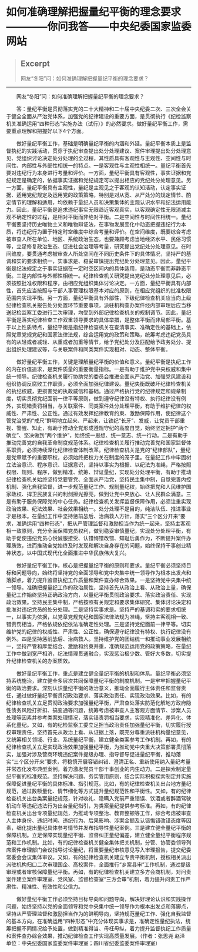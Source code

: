 
# 如何准确理解把握量纪平衡的理念要求————你问我答——中央纪委国家监委网站

> ## Excerpt
> 网友“冬阳”问：如何准确理解把握量纪平衡的理念要求？

---
　　网友“冬阳”问：如何准确理解把握量纪平衡的理念要求？

　　答：量纪平衡是贯彻落实党的二十大精神和二十届中央纪委二次、三次全会关于健全全面从严治党体系，加强党的纪律建设的重要方面，是贯彻执行《纪检监察机关准确运用“四种形态”实施办法（试行）》的必然要求。做好量纪平衡工作，需要重点理解和把握好以下4个方面。

　　做好量纪平衡工作，基础是明确量纪平衡的内涵和外延。量纪平衡本质上是监督执纪的实践活动，贯穿于执纪审查提出处分处理建议、案件审理提出处分处理意见、党组织讨论决定处分处理的全过程，其性质具有客观性与主观性、空间性与时间性、内部性与外部性相统一的特点。一是客观性与主观性相统一。量纪平衡首先要对违纪行为本身进行考量和评价。一方面，量纪平衡具有客观性，事实证据和党纪规定是确定的，依据事实证据和党纪规定可以提出相应的党纪处分处理意见。另一方面，量纪平衡具有主观性，量纪是主观见之于客观的认知活动，认定事实证据、适用党纪规定及运用党的政策策略，特别是对从宽、从严处分的规定情节、酌定情节的理解和适用，均依赖于量纪人员和决策集体的主观认识水平和纪法运用能力。因此，量纪平衡是追求违纪事实无限趋近客观真实，以客观确定性无限消减主观不确定性的过程，是相对平衡而非绝对平衡。二是空间性与时间性相统一。量纪平衡要坚持历史唯物主义和唯物辩证法，在事物发展变化中动态把握违纪行为本质，将违纪行为置于特定时空维度中综合考量和评价。在空间维度，既要综合考虑被审查人所在单位、地区、系统政治生态，也要兼顾考虑当地经济水平、民俗习惯等，立足修复政治生态、促进社会治理等考量，研究提出党纪处分处理意见。在时间维度，要贯通考虑被审查人所处空间在不同历史条件下的具体情况，坚持严的基调和实的要求相统一，实事求是、稳妥审慎提出党纪处分处理意见。因此，量纪平衡是纪法规定之于事实证据在一定时空区间内的具体适用，是动态平衡而非静态平衡。三是内部性与外部性相统一。纪律检查机关研究提出党纪处分处理意见后，必须按照批准权限和程序，由相应党组织集体讨论决定。一方面，量纪平衡具有内部性，首先应当按照与干部人事管理权限基本对应的原则，在相应党组织的批准权限范围内实现平衡。另一方面，量纪平衡具有外部性，下级纪律检查机关应当向上级纪律检查机关报告处分处置环节重要事项，派驻机构查办案件经内部审理后应当移送纪检监察工委进行二次审理，均受到外部纪律检查机关的规制调节。因此，量纪平衡是落实纪律检查工作双重领导要求的具体举措，是整体平衡而非局部平衡。基于以上性质特点，量纪平衡是指纪律检查机关在查清事实、准确定性的基础上，依照党章党规党纪和国家法律法规，综合运用党的政策和策略，统筹考虑违纪党员具有的从轻或者减轻、从重或者加重等情节，给予党纪处分及匹配给予政务处分、提出组织处理建议等，与关联案件和同类案件实现相对、动态、整体平衡。

　　做好量纪平衡工作，关键是理解量纪平衡的价值和意义。量纪平衡是执纪工作的内在价值追求，是案件质量的重要衡量指标。一是有助于维护党中央权威和集中统一领导。纪律检查机关履行协助党的委员会推进全面从严治党、加强党风建设和组织协调反腐败工作职责，必须全面加强纪律建设。量纪失衡既破坏纪律检查机关的执纪权威，更损害党的执政威信和基础。通过严格执行党的纪律规定和规章制度，切实贯彻党纪面前一律平等原则，做到遵守纪律没有特权、执行纪律没有例外，实现错责罚相当，与关联案件、同类案件处分处理平衡，有助于维护纪律的权威性、严肃性、公正性。通过有效发挥纪律教育约束、激励保障作用，使纪律这个管党治党的“戒尺”鲜明地立起来、严起来，让铁纪“长牙”、发威，让党员干部重视、警醒、知止，有助于推动全党形成遵规守纪的高度自觉，始终坚定拥护“两个确立”、坚决做到“两个维护”，始终统一思想、统一意志、统一行动。二是有助于推动完善党的自我革命制度规范体系。纪律检查机关履行推动完善党和国家监督体系职责，必须持续深化纪律检查体制改革。纪律检查机关是党的“纪律部队”，量纪是党章赋予的重要职权，必须始终把权力关在制度的笼子里。在量纪工作中牢固树立法治意识、程序意识、证据意识，坚持以事实为根据、以纪法为准绳，严格按照权限、规则、程序，做到精准、统筹、辩证量纪，实现处分处理平衡，有助于推动纪律检查机关始终坚持党要管党、全面从严治党，坚持民主集中制，自觉完善内控机制、强化自我监督，进一步规范量纪工作、规制量纪权，始终把党和人民维护国家政权、捍卫民族复兴的利剑擦光擦亮，做到让党中央放心、让人民群众满意。三是有助于服务保障党的中心任务。纪律检查机关发挥监督保障作用，必须注重实现政治效果、纪法效果、社会效果相统一。处分处理不是目的，纯洁队伍、推进事业才是根本。在量纪工作中坚持惩前毖后、治病救人方针，落实“三个区分开来”要求，准确运用“四种形态”，把从严管理监督和激励担当作为统一起来，坚持主客观相一致原则，充分全面保障党员权利，做到稳妥审慎量纪，实现处分处理平衡，有助于促使违纪党员心悦诚服接受、认错悔错改错、知耻后勇作为，不断提升案件办理质效，进而推动全党始终及时发现和解决自身存在的问题，始终保持干事创业精神状态，以中国式现代化全面推进中华民族伟大复兴。

　　做好量纪平衡工作，核心是把握量纪平衡的原则和要求。量纪平衡必须坚持目标和问题导向，始终将坚持党的全面领导和党中央集中统一领导作为根本出发点和落脚点，着力提升监督执纪工作质量和案件查办综合效果。一是坚持党中央集中统一领导。准确把握量纪工作的政治属性，坚持首先从政治上看、从政治上量，确保量纪工作始终坚持正确政治方向，以量纪平衡贯彻政治要求、落实政治责任、实现政治效果。坚持民主集中制，严格按照有关规定和要求集体研究、集体讨论决定和批准对违纪党员的处分处理。二是坚持实事求是。坚持严的基调和实的要求相统一，以事实为依据，以党章党规党纪和国家法律法规为准绳，坚持主客观相一致、错责罚相当，严格依规依纪依法准确定性处理。三是坚持党纪面前一律平等。切实维护党的纪律的权威性、严肃性、公正性，确保遵守纪律没有特权、执行纪律没有例外。四是坚持惩前毖后、治病救人。坚持维护党的团结统一和推动事业发展相统一，坚持严管和厚爱结合、激励和约束并重，准确规范运用党的政策策略，在量纪工作中做到宽严相济，纪法情理贯通融合，实现惩治极少数、管好大多数，切实提升纪律检查机关的办案质效。

　　做好量纪平衡工作，重点是建立健全量纪平衡的机制和体系。量纪平衡必须坚持系统施治，建立健全多层次共同保障量纪平衡的制度机制。一是牢牢把握量纪平衡的政治要求。深刻认识量纪平衡的政治意义，推动全面履行主体责任和监督责任，通过做好量纪平衡贯彻政治要求、落实政治责任、实现政治效果。比如，有的纪律检查机关立足贯彻政治要求加强量纪平衡，严肃查处落实防范化解地方政府隐性债务风险打折扣、搞变通等问题，统筹考虑被审查人主客观方面情节、涉案人员处理等因素并参考类案处理情况，落实错责罚相当要求，实现精准化、差异化、体系化量纪。又如，有的纪检监察工委立足担当政治责任加强量纪平衡，切实履行授权审理责任，坚持首先从政治上看、从证据上落，既充分尊重派驻机构量纪意见，又统筹相关领域、行业、系统量纪平衡，建立健全类案参考工作机制。再如，有的纪律检查机关立足实现政治效果加强量纪平衡，为推动党中央重大决策部署贯彻落实，加强对涉及营商环境违纪案件提级办理、指导督导促进量纪平衡，推动落实“三个区分开来”要求，将稳慎开展容错纠错、澄清正名、重新使用纳入量纪考量并常态化发布典型案例，着力激发党员干部干事创业的内生动力。二是探索制定量纪平衡的标准规范。坚持解决问题、务实管用原则，结合实际积极探索制定并实施保障促进量纪平衡的具体标准、指引规范。比如，有的纪律检查机关出台地方量纪规范，通过数额量化、情节细化等方式提升量纪规范性和平衡性。又如，有的纪律检查机关出台类案量纪规范，针对收礼、隐瞒入党前严重错误、饮酒或者醉酒驾驶机动车等违纪违法行为出台量纪指引，为类案量纪提供参考标准。再如，有的纪律检查机关出台专项量纪规范，为推动专项整治、教育整顿等工作，综合考虑被审查人主体身份、违纪时间、违纪行为、后果影响、涉案金额及认错悔错改错态度等因素，细化提出量纪具体参考情节并发布指导性量纪案例。三是建立健全量纪平衡的保障机制。立足保障实现量纪平衡、监督纠正量纪偏差，建立健全量纪平衡程序规范和工作机制。比如，有的纪律检查机关健全集体把关机制，分管、协管委领导列席案件审理部门会议指导讨论量纪，将重要量纪审核意见写入审理报告，提交纪委常委会会议集体审议。又如，有的纪律检查机关建立专责平衡机制，授权相关派出派驻机构归口二次审理国企、高校案件，全面推行“乡案县审”工作机制，通过提级审理或者审核保障量纪平衡。再如，有的纪律检查机关建立多方会商机制，对问责案件建立案件审理室、党风室、监督检查室“三方会审”机制，着力提升问责工作严肃性、精准性、有效性和公信力。

　　做好量纪平衡工作必须坚持目标导向和问题导向，解决好理论认识和实践操作问题，始终坚持以党的全面领导和党中央集中统一领导作为根本出发点和落脚点，坚持从严管理监督和激励担当作为的鲜明导向，坚持规范量纪工作、强化自我监督的基本方向，在准确运用“四种形态”中充分体现实事求是，准确定性量纪执法，统筹把握不同情况给予处置，做到精准得当、毋枉毋纵，着力提升监督执纪工作质量和案件查办综合效果，推动纪律检查工作实现高质量发展。（作者：张思尧 赵泽 单位：中央纪委国家监委案件审理室；四川省纪委监委案件审理室）
